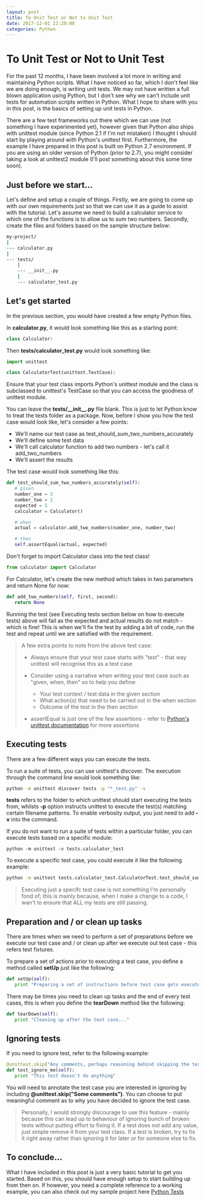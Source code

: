 ```yaml
---
layout: post
title: To Unit Test or Not to Unit Test
date: 2017-12-01 22:20:00
categories: Python
---
```


# To Unit Test or Not to Unit Test


For the past 12 months, I have been involved a lot more in writing and maintaining Python scripts. What I have noticed so far, which I don't feel like we are doing enough, is writing unit tests. We may not have written a full blown application using Python, but I don't see why we can't include unit tests for automation scripts written in Python. What I hope to share with you in this post, is the basics of setting up unit tests in Python.

There are a few test frameworks out there which we can use (not something I have experimented yet), however given that Python also ships with unittest module (since Python 2.1 if I'm not mistaken) I thought I should start by playing around with Python's unittest first. Furthermore, the example I have prepared in this post is built on Python 2.7 environment. If you are using an older version of Python (prior to 2.7), you might consider taking a look at unittest2 module (I'll post something about this some time soon).



## Just before we start...

Let's define and setup a couple of things. Firstly, we are going to come up with our own requirements just so that we can use it as a guide to assist with the tutorial. Let's assume we need to build a calculator service to which one of the functions is to allow us to sum two numbers. Secondly, create the files and folders based on the sample structure below:

```bash
my-project/
|
--- calculator.py
|
--- tests/
    |
    --- __init__.py
    |
    --- calculator_test.py

```


## Let's get started

In the previous section, you would have created a few empty Python files.

In **calculator.py**, it would look something like this as a starting point:


```python
class Calculator:

```

Then **tests/calculator_test.py** would look something like:

```python
import unittest

class CalculatorTest(unittest.TestCase):

```

Ensure that your test class imports Python's unittest module and the class is subclassed to unittest's TestCase so that you can access the goodness of unittest module.

You can leave the **tests/\_\_init\_\_.py** file blank. This is just to let Python know to treat the tests folder as a package. Now, before I show you how the test case would look like, let's consider a few points:
- We'll name our test case as test_should_sum_two_numbers_accurately
- We'll define some test data
- We'll call calculator function to add two numbers - let's call it add_two_numbers
- We'll assert the results

The test case would look something like this:

```python
def test_should_sum_two_numbers_accurately(self):
   # given
   number_one = 3
   number_two = 2
   expected = 5
   calculator = Calculator()

   # when
   actual = calculator.add_two_numbers(number_one, number_two)

   # then
   self.assertEqual(actual, expected)

```

Don't forget to import Calculator class into the test class!

```python
from calculator import Calculator
```

For Calculator, let's create the new method which takes in two parameters and return None for now:

```python
def add_two_numbers(self, first, second):
   return None
```

Running the test (see Executing tests section below on how to execute tests) above will fail as the expected and actual results do not match - which is fine! This is when we'll fix the test by adding a bit of code, run the test and repeat until we are satisfied with the requirement.

> A few extra points to note from the above test case:
> - Always ensure that your test case starts with "test" - that way unittest will recognise this as a test case
>
> - Consider using a narrative when writing your test case such as "given, when, then" so to help you define:
>   - Your test context / test data in the given section
>   - What action(s) that need to be carried out in the when section
>   - Outcome of the test in the then section
> - assertEqual is just one of the few assertions - refer to [Python's unittest documentation](https://docs.python.org/2/library/unittest.html#unittest.TestCase) for more assertions


## Executing tests

There are a few different ways you can execute the tests.

To run a suite of tests, you can use unittest's discover. The execution through the command line would look something like:

```bash
python -m unittest discover tests -p "*_test.py" -v
```

**tests** refers to the folder to which unittest should start executing the tests from, whilsts **-p** option instructs unittest to execute the test(s) matching certain filename patterns. To enable verbosity output, you just need to add **-v** into the command.

If you do not want to run a suite of tests within a particular folder, you can execute tests based on a specific module:

```
python -m unittest -v tests.calculator_test
```

To execute a specific test case, you could execute it like the following example:


```bash
python -m unittest tests.calculator_test.CalculatorTest.test_should_sum_two_numbers_accurately
```

> Executing just a specifc test case is not something I'm personally fond of; this is mainly because, when I make a change to a code, I wan't to ensure that ALL my tests are still passing. 

## Preparation and / or clean up tasks

There are times when we need to perform a set of preparations before we execute our test case and / or clean up after we execute out test case - this refers test fixtures.

To prepare a set of actions prior to executing a test case, you define a method called **setUp** just like the following:

```python
def setUp(self):
   print "Preparing a set of instructions before test case gets executed.."
```

There may be times you need to clean up tasks and the end of every test cases, this is when you define the **tearDown** method like the following:

```python
def tearDown(self):
   print "Cleaning up after the test case..."

```

## Ignoring tests

If you need to ignore test, refer to the following example:

```python
@unittest.skip("Any comments, perhaps reasoning behind skipping the test?")
def test_ignore_me(self):
   print "This test doesn't do anything"
```

You will need to annotate the test case you are interested in ignoring by including **@unittest.skip("Some comments")**. You can choose to put  meaningful comment as to why you have decided to ignore the test case. 

> Personally, I would strongly discourage to use this feature - mainly because this can lead up to behaviour of ignoring bunch of broken tests without putting effort to fixing it. If a test does not add any value, just simple remove it from your test class. If a test is broken, try to fix it right away rather than ignoring it for later or for someone else to fix.


## To conclude...

What I have included in this post is just a very basic tutorial to get you started. Based on this, you should have enough setup to start building up from then on. If however, you need a complete reference to a working example, you can also check out my sample project here [Python Tests](https://github.com/graemeo/python-tests)
